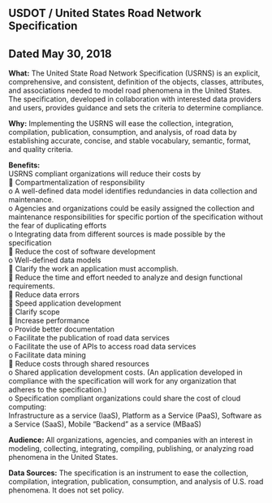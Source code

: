 ## USDOT / United States Road Network Specification  
## Dated May 30, 2018   

**What:** The United State Road Network Specification (USRNS) is an explicit, comprehensive, and
consistent, definition of the objects, classes, attributes, and associations needed to model road
phenomena in the United States. The specification, developed in collaboration with interested data
providers and users, provides guidance and sets the criteria to determine compliance.   

**Why:** Implementing the USRNS will ease the collection, integration, compilation, publication,
consumption, and analysis, of road data by establishing accurate, concise, and stable vocabulary,
semantic, format, and quality criteria.   

**Benefits:**  
USRNS compliant organizations will reduce their costs by  
 Compartmentalization of responsibility  
o A well-defined data model identifies redundancies in data collection and maintenance.  
o Agencies and organizations could be easily assigned the collection and maintenance
responsibilities for specific portion of the specification without the fear of duplicating efforts   
o Integrating data from different sources is made possible by the specification  
 Reduce the cost of software development   
o Well-defined data models   
 Clarify the work an application must accomplish.   
 Reduce the time and effort needed to analyze and design functional requirements.   
 Reduce data errors   
 Speed application development   
 Clarify scope  
 Increase performance  
o Provide better documentation  
o Facilitate the publication of road data services  
o Facilitate the use of APIs to access road data services  
o Facilitate data mining  
 Reduce costs through shared resources  
o Shared application development costs. (An application developed in compliance with the
specification will work for any organization that adheres to the specification.)  
o Specification compliant organizations could share the cost of cloud computing:   
Infrastructure as a service (IaaS), Platform as a Service (PaaS), Software as a Service (SaaS),
Mobile “Backend” as a service (MBaaS)   

**Audience:** All organizations, agencies, and companies with an interest in modeling, collecting,
integrating, compiling, publishing, or analyzing road phenomena in the United States.   

**Data Sources:** The specification is an instrument to ease the collection, compilation, integration,
publication, consumption, and analysis of U.S. road phenomena. It does not set policy.  
